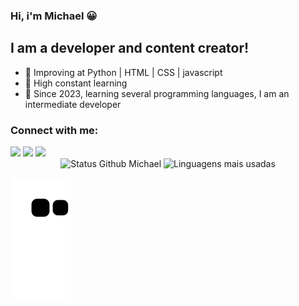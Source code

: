 ### Hi, i'm Michael 😀

## I am a developer and content creator!

- 🌱  Improving at Python | HTML | CSS | javascript
- 👯  High constant learning
- 🥅  Since 2023, learning several programming languages, I am an intermediate developer

### Connect with me:

<div>
  <a href="https://www.facebook.com/?stype=lo&deoia=1&jlou=AfeEjxrbxe803C9Hvc6AygbczWNoxISZQP3n3hnYsHXkGG-pUQqTV-EYM8uh0fkun2QN_Fj783Ohfb6h5H2mbASB8c3M331uqZLe9I8T9_YfMg&smuh=33090&lh=Ac9F0j6Y7Uy3uf8awSc" target="_blank"><img src="https://img.freepik.com/fotos-premium/renderizacao-3d-do-logotipo-do-aplicativo-do-facebook-em-fundo-preto_41204-10706.jpg?w=50" target="_blank"></a>
  <a href="https://instagram.com/michael.araujoo1" target="_blank"><img src="https://img.shields.io/badge/-Instagram-%23E4405F?style=for-the-badge&logo=instagram&logoColor=white" target="_blank"></a>
  <a href="https://www.linkedin.com/in/michael-jakson-5108281a1/" target="_blank"><img src="https://img.shields.io/badge/-LinkedIn-%230077B5?style=for-the-badge&logo=linkedin&logoColor=white" target="_blank"></a> 
</div>

<div align="center">
<img width="470em" alt="Status Github Michael" src="https://github-readme-stats.vercel.app/api?username=Michaeldevdesk&show_icons=true&theme=dracula" />
<img width="380em" alt="Linguagens mais usadas" src="https://github-readme-stats.vercel.app/api/top-langs/?username=michaeldevdesk&layout=compact&theme=dracula"/>
</div>

![Snake animation](https://github.com/AdrianoBinhara/AdrianoBinhara/blob/output/github-contribution-grid-snake.svg)

